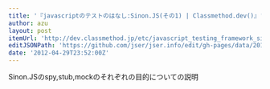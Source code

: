 ```yaml
---
title: '『javascriptのテストのはなし:Sinon.JS(その1) | Classmethod.dev()』'
author: azu
layout: post
itemUrl: 'http://dev.classmethod.jp/etc/javascript_testing_framework_sinonjs-1/'
editJSONPath: 'https://github.com/jser/jser.info/edit/gh-pages/data/2012/04/index.json'
date: '2012-04-29T23:52:00Z'
---
```

Sinon.JSのspy,stub,mockのそれぞれの目的についての説明
